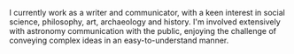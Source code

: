 I currently work as a writer and communicator, with a keen interest in social science, philosophy, art, archaeology and history. I'm involved extensively with astronomy communication with the public, enjoying the challenge of conveying complex ideas in an easy-to-understand manner. 
